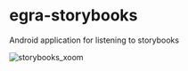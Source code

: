 # egra-storybooks
Android application for listening to storybooks

![storybooks_xoom](https://cloud.githubusercontent.com/assets/15718174/26761450/04c8f7b0-4930-11e7-9a2e-349fceaa7e0f.png)
